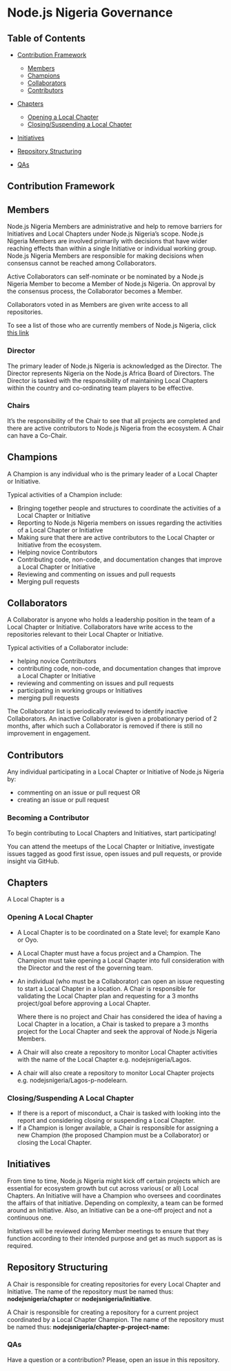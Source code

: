 # Node.js Nigeria Governance

## Table of Contents

-    [Contribution Framework](#contribution-framework)
        -    [Members](#members)
        -    [Champions](#champions)
        -    [Collaborators](#collaborators)
        -    [Contributors](#contributors)

-    [Chapters](#chapters)
        -   [Opening a Local Chapter](#opening-a-local-chapter)
        -   [Closing/Suspending a Local Chapter](#closing/suspending-a-local-chapter)

-    [Initiatives](#initiatives)

-    [Repository Structuring](#repository-structuring)

-   [QAs](#qas)


## Contribution Framework

## Members

Node.js Nigeria Members are administrative and help to remove barriers for Initiatives and Local Chapters under Node.js Nigeria’s scope. Node.js Nigeria Members are involved primarily with decisions that have wider reaching effects than within a single Initiative or individual working group. Node.js Nigeria Members are responsible for making decisions when consensus cannot be reached among Collaborators.

Active Collaborators can self-nominate or be nominated by a Node.js Nigeria Member to become a Member of Node.js Nigeria. On approval by the consensus process, the Collaborator becomes a Member.

Collaborators voted in as Members are given write access to all repositories.

To see a list of those who are currently members of Node.js Nigeria, click [this link](https://github.com/nodejsnigeria/admin/blob/master/members.md)

### Director

The primary leader of Node.js Nigeria is acknowledged as the Director. The Director represents Nigeria on the Node.js Africa Board of Directors. The Director is tasked with the responsibility of maintaining Local Chapters within the country and co-ordinating team players to be effective.

### Chairs

It’s the responsibility of the Chair to see that all projects are completed and there are active contributors to Node.js Nigeria from the ecosystem.  A Chair can have a Co-Chair.

## Champions

A Champion is any individual who is the primary leader of a Local Chapter or Initiative.

Typical activities of a Champion include:

-    Bringing together people and structures to coordinate the activities of a Local Chapter or Initiative
-    Reporting to Node.js Nigeria members on issues regarding the activities of a Local Chapter or Initiative
-    Making sure that there are active contributors to the Local Chapter or Initiative from the ecosystem.
-    Helping novice Contributors
-    Contributing code, non-code, and documentation changes that improve a Local Chapter or Initiative
-    Reviewing and commenting on issues and pull requests
-    Merging pull requests

## Collaborators

A Collaborator is anyone who holds a leadership position in the team of a Local Chapter or Initiative. Collaborators have write access to the repositories relevant to their Local Chapter or Initiative.

Typical activities of a Collaborator include:

-    helping novice Contributors
-    contributing code, non-code, and documentation changes that improve a Local Chapter or Initiative
-    reviewing and commenting on issues and pull requests
-    participating in working groups or Initiatives
-    merging pull requests

The Collaborator list is periodically reviewed to identify inactive Collaborators. An inactive Collaborator is given a probationary period of 2 months, after which such a Collaborator is removed if there is still no improvement in engagement.

## Contributors

Any individual participating in a Local Chapter or Initiative of Node.js Nigeria by:

- commenting on an issue or pull request OR
- creating an issue or pull request

### Becoming a Contributor

To begin contributing to Local Chapters and Initiatives, start participating!

You can attend the meetups of the Local Chapter or Initiative, investigate issues tagged as good first issue, open issues and pull requests, or provide insight via GitHub.


## Chapters

A Local Chapter is a

### Opening A Local Chapter
-    A Local Chapter is to be coordinated on a State level; for example Kano or Oyo.
-    A Local Chapter must have a focus project and a Champion. The Champion must take opening a Local Chapter into full consideration with the Director and the rest of the governing team.
-    An individual (who must be a Collaborator) can open an issue requesting to start a Local Chapter in a location. A Chair is responsible for validating the Local Chapter plan and requesting for a 3 months project/goal before approving a Local Chapter.

        Where there is no project and Chair has considered the idea of having a Local Chapter in a location, a Chair is tasked to prepare a 3 months project for the Local Chapter and seek the approval of Node.js Nigeria Members.

-    A Chair will also create a repository to monitor Local Chapter activities with the name of the Local Chapter e.g. nodejsnigeria/Lagos.
-    A chair will also create a repository to monitor Local Chapter projects e.g. nodejsnigeria/Lagos-p-nodelearn.

### Closing/Suspending A Local Chapter
-    If there is a report of misconduct, a Chair is tasked with looking into the report and considering closing or suspending a Local Chapter.
-    If a Champion is longer available, a Chair is responsible for assigning a new Champion (the proposed Champion must be a Collaborator) or closing the Local Chapter.

## Initiatives
From time to time, Node.js Nigeria might kick off certain projects which are essential for ecosystem growth but cut across various( or all) Local Chapters. An Initiative will have a Champion who oversees and coordinates the affairs of that initiative. Depending on complexity, a team can be formed around an Initiative. Also, an Initiative can be a one-off project and not a continuous one.

Initatives will be reviewed during Member meetings to ensure that they function according to their intended purpose and get as much support as is required.

## Repository Structuring

A Chair is responsible for creating repositories for every Local Chapter and Initiative. The name of the repository must be named thus: **nodejsnigeria/chapter** or **nodejsnigeria/initiative**.

A Chair is responsible for creating a repository for a current project coordinated by a Local Chapter Champion. The name of the repository must be named thus: **nodejsnigeria/chapter-p-project-name:**

### QAs

Have a question or a contribution? Please, open an issue in this repository.
